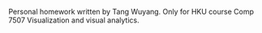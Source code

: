 Personal homework written by Tang Wuyang.
Only for HKU course Comp 7507 Visualization and visual analytics.
